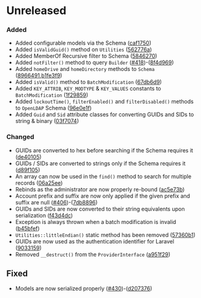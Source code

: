 # Unreleased

### Added

- Added configurable models via the Schema ([caf1750](https://github.com/Adldap2/Adldap2/commit/caf17505f6eac609e028cc7763da468c9c59ca6a))
- Added `isValidGuid()` method on `Utilities` ([562776a](https://github.com/Adldap2/Adldap2/commit/562776a4a0a63fcb52c9d963bc52e91bbe70c9b2))
- Added MemberOf Recursive filter to Schema ([5846270](https://github.com/Adldap2/Adldap2/commit/584627088893a221ec43a785d1aa00f5a367a50d))
- Added `notFilter()` method to query `Builder` ([#418](https://github.com/Adldap2/Adldap2/issues/418))-([8f4d969](https://github.com/Adldap2/Adldap2/commit/8f4d9698afda27d99dbf0dca0c4643f367dbd7d4)) 
- Added `homeDrive` and `homeDirectory` methods to `Schema` ([8966491](https://github.com/Adldap2/Adldap2/commit/8966491507376430409d0847160450ce595323cd),[b1fe3f9](https://github.com/Adldap2/Adldap2/commit/b1fe3f9e2bbedf0fc9113d62e707808153d7b2f2))
- Added `isValid()` method to `BatchModification` ([67db6d9](https://github.com/Adldap2/Adldap2/commit/67db6d973b6b5147e4391fac4f6be024e97e2753))
- Added `KEY_ATTRIB`, `KEY_MODTYPE` & `KEY_VALUES` constants to `BatchModification` ([1f29859](https://github.com/Adldap2/Adldap2/commit/1f2985912df61d7a11e5f196ecbcc1f460383758))
- Added `lockoutTime()`, `filterEnabled()` and `filterDisabled()` methods to `OpenLDAP` Schema ([96e0e1f](https://github.com/Adldap2/Adldap2/commit/96e0e1fd8298bcfdefb002d71abf4a4fb06b83a6))
- Added `Guid` and `Sid` attribute classes for converting GUIDs and SIDs to string & binary ([03f7074](https://github.com/Adldap2/Adldap2/commit/03f7074d56af95ad69a17f2f77ee238c708a1841))

### Changed

- GUIDs are converted to hex before searching if the Schema requires it ([de40105](https://github.com/Adldap2/Adldap2/commit/de401055abf1d4311f087ac1bae2ed0048fcdb75))
- GUIDs / SIDs are converted to strings only if the Schema requires it ([d89f105](https://github.com/Adldap2/Adldap2/commit/d89f105f0335fd77b48f467449aa559c4e9169af))
- An array can now be used in the `find()` method to search for multiple records ([06a25ee](https://github.com/Adldap2/Adldap2/commit/06a25ee5501aebf457c42099788a8cf3293b2e39))
- Rebinds as the administrator are now properly re-bound ([ac5e73b](https://github.com/Adldap2/Adldap2/commit/ac5e73bfee16bba83a16e73523c39935f390c4a3))
- Account prefix and suffix are now only applied if the given prefix and suffix are null ([#406](https://github.com/Adldap2/Adldap2/issues/406))-([7db8896](https://github.com/Adldap2/Adldap2/commit/7db8896ea69516a258bd07f5d8cea50683bc1da5))
- GUIDs and SIDs are now converted to their string equivalents upon serialization ([f43d4dc](https://github.com/Adldap2/Adldap2/commit/f43d4dc504b06013b549144f28f1b9d791610b38))
- Exception is always thrown when a batch modification is invalid ([b45bfef](https://github.com/Adldap2/Adldap2/commit/b45bfeff4c4e3ae9b91e6499ff0c88d675923a03))
- `Utilities::littleEndian()` static method has been removed ([57360b1](https://github.com/Adldap2/Adldap2/commit/57360b10dcf57ae013a3688cb168e637b58ba587))
- GUIDs are now used as the authentication identifier for Laravel ([9033159](https://github.com/Adldap2/Adldap2/commit/90331598169de6ec5446917fefb6334fa72e4a47))
- Removed `__destruct()` from the `ProviderInterface` ([a951f29](https://github.com/Adldap2/Adldap2/commit/a951f29ceefeb47431e2147f1251f1383cdd3bc9))

## Fixed

- Models are now serialized properly ([#430](https://github.com/Adldap2/Adldap2/issues/430))-([d207376](https://github.com/Adldap2/Adldap2/commit/d207376a004a5a83af33dc7584237fd6b5c57d6a))
